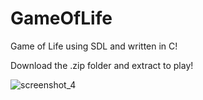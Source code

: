# GameOfLife
Game of Life using SDL and written in C! </br>

Download the .zip folder and extract to play!

![screenshot_4](https://user-images.githubusercontent.com/34168761/35585658-dda7838c-05f8-11e8-8c4a-6d34e2b2516a.png)
